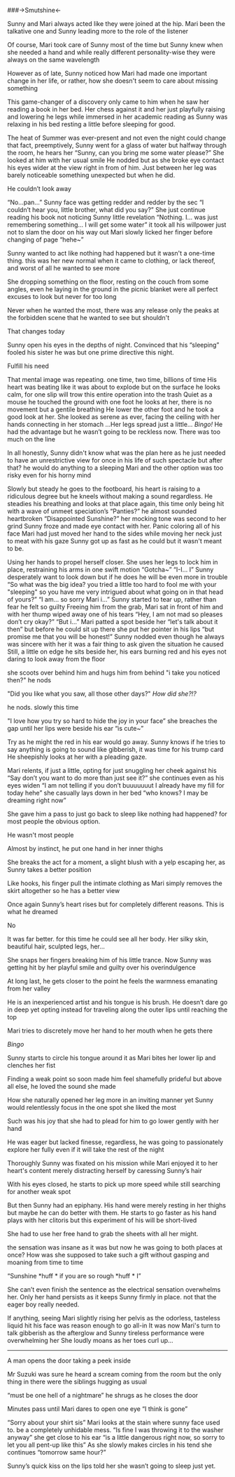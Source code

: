 ###->Smutshine<-

Sunny and Mari always acted like they were joined at the hip. Mari been the talkative one and Sunny leading more to the role of the listener

Of course, Mari took care of Sunny most of the time but Sunny knew when she needed a hand and while really different personality-wise they were always on the same wavelength

However as of late, Sunny noticed how Mari had made one important change in her life, or rather, how she doesn't seem to care about missing something

This game-changer of a discovery only came to him when he saw her reading a book in her bed. Her chess against it and her just playfully raising and lowering he legs while immersed in her academic reading as Sunny was relaxing in his bed resting a little before sleeping for good.

The heat of Summer was ever-present and not even the night could change that fact, preemptively, Sunny went for a glass of water but halfway through the room, he hears her
“Sunny, can you bring me some water please?” She looked at him with her usual smile
He nodded but as she broke eye contact his eyes wider at the view right in from of him. Just between her leg was barely noticeable something unexpected but when he did.

He couldn’t look away

“No…pan…” Sunny face was getting redder and redder by the sec
“I couldn’t hear you, little brother, what did you say?” She just continue reading his book not noticing Sunny little revelation
“Nothing. I… was just remembering something… I will get some water” it took all his willpower just not to slam the door on his way out
Mari slowly licked her finger before changing of page “hehe~”

Sunny wanted to act like nothing had happened but it wasn't a one-time thing. this was her new normal when it came to clothing, or lack thereof, and worst of all he wanted to see more

She dropping something on the floor, resting on the couch from some angles, even he laying in the ground in the picnic blanket were all perfect excuses to look but never for too long

Never when he wanted the most, there was any release only the peaks at the forbidden scene that he wanted to see but shouldn't

That changes today

Sunny open his eyes in the depths of night. Convinced that his “sleeping” fooled his sister he was but one prime directive this night.

Fulfill his need

That mental image was repeating. one time, two time, billions of time
His heart was beating like it was about to explode but on the surface he looks calm, for one slip will trow this entire operation into the trash
Quiet as a mouse he touched the ground with one foot
he looks at her, there is no movement but a gentile breathing
He lower the other foot and he took a good look at her.  She looked as serene as ever, facing the ceiling with her hands connecting in her stomach
…Her legs spread just a little…
*Bingo!*
He had the advantage but he wasn’t going to be reckless now. There was too much on the line

In all honestly, Sunny didn't know what was the plan here as he just needed to have an unrestrictive view for once in his life of such spectacle but after that? he would do anything to a sleeping Mari and the other option was too risky even for his horny mind

Slowly but steady he goes to the footboard, his heart is raising to a ridiculous degree but he kneels without making a sound regardless.
He steadies his breathing and looks at that place again, this time only being hit with a wave of unmeet speciation’s
“Panties?” he almost sounded heartbroken
“Disappointed Sunshine?”  her mocking tone was second to her grind
Sunny froze and made eye contact with her. Panic coloring all of his face
Mari had just moved her hand to the sides while moving her neck just to meat with his gaze
Sunny got up as fast as he could but it wasn't meant to be.

Using her hands to propel herself closer. She uses her legs to lock him in place, restraining his arms in one swift motion “Gotcha~”
“I-I… I” Sunny desperately want to look down but if he does he will be even more in trouble
“So what was the big idea? you tried a little too hard to fool me with your "sleeping" so you have me very intrigued about what going on in that head of yours?”
“I am... so sorry Mari i…” Sunny started to tear up, rather than fear he felt so guilty
Freeing him from the grab, Mari sat in front of him and with her thump wiped away one of his tears “Hey, I am not mad so pleases don’t cry okay?”
“But i…”
Mari patted a spot beside her “let's talk about it then” but before he could sit up there she put her pointer in his lips “but promise me that you will be honest!”
Sunny nodded even though he always was sincere with her it was a fair thing to ask given the situation he caused
Still, a little on edge he sits beside her, his ears burning red and his eyes not daring to look away from the floor

she scoots over behind him and hugs him from behind "i take you noticed then?"
he nods

"Did you like what you saw, all those other days?"
*How did she?!?*

he nods. slowly this time

"I love how you try so hard to hide the joy in your face” she breaches the gap until her lips were beside his ear “is cute~”

Try as he might the red in his ear would go away. Sunny knows if he tries to say anything is going to sound like gibberish, it was time for his trump card
He sheepishly looks at her with a pleading gaze.

Mari relents, if just a little, opting for just snuggling her cheek against his
“Say don’t you want to do more than just see it?” she continues even as his eyes widen “I am not telling if you don’t buuuuuuut I already have my fill for today hehe” she casually lays down in her bed “who knows? I may be dreaming right now”

She gave him a pass to just go back to sleep like nothing had happened? for most people the obvious option.

He wasn't most people

Almost by instinct, he put one hand in her inner thighs

She breaks the act for a moment, a slight blush with a yelp escaping her, as Sunny takes a better position

Like hooks, his finger pull the intimate clothing as Mari simply removes the skirt altogether so he has a better view

Once again Sunny’s heart rises but for completely different reasons. This is what he dreamed

No

It was far better. for this time he could see all her body. Her silky skin, beautiful hair, sculpted legs, her…

She snaps her fingers breaking him of his little trance. Now Sunny was getting hit by her playful smile and guilty over his overindulgence

At long last, he gets closer to the point he feels the warmness emanating from her valley

He is an inexperienced artist and his tongue is his brush. He doesn’t dare go in deep yet opting instead for traveling along the outer lips until reaching the top

Mari tries to discretely move her hand to her mouth when he gets there

*Bingo*

Sunny starts to circle his tongue around it as Mari bites her lower lip and clenches her fist

Finding a weak point so soon made him feel shamefully prideful but above all else, he loved the sound she made

How she naturally opened her leg more in an inviting manner yet Sunny would relentlessly focus in the one spot she liked the most

Such was his joy that she had to plead for him to go lower gently with her hand

He was eager but lacked finesse, regardless, he was going to passionately explore her fully even if it will take the rest of the night

Thoroughly Sunny was fixated on his mission while Mari enjoyed it to her heart's content merely distracting herself by caressing Sunny’s hair

With his eyes closed, he starts to pick up more speed while still searching for another weak spot 

But then Sunny had an epiphany. His hand were merely resting in her thighs but maybe he can do better with them. He starts to go faster as his hand plays with her clitoris but this experiment of his will be short-lived

She had to use her free hand to grab the sheets with all her might.

the sensation was insane as it was but now he was going to both places at once? How was she supposed to take such a gift without gasping and moaning from time to time

“Sunshine *huff * if you are so rough *huff * I”

She can’t even finish the sentence as the electrical sensation overwhelms her. Only her hand persists as it keeps Sunny firmly in place. not that the eager boy really needed.

If anything, seeing Mari slightly rising her pelvis as the odorless, tasteless liquid hit his face was reason enough to go all-in
It was now Mari's turn to talk gibberish as the afterglow and Sunny tireless performance were overwhelming her
She loudly moans as her toes curl up…

---------------------------------------------------------

A man opens the door taking  a peek inside

Mr Suzuki was sure he heard a scream coming from the room but the only thing in there were the siblings hugging as usual

“must be one hell of a nightmare” he shrugs as he closes the door

Minutes pass until Mari dares to open one eye “I think is gone”

“Sorry about your shirt sis” Mari looks at the stain where sunny face used to. be a completely unhidable mess. 
“Is fine I was throwing it to the washer anyway” she get close to his ear “is a little dangerous right now, so sorry to let you all pent-up like this”
As she slowly makes circles in his tend she continues “tomorrow same hour?”

Sunny’s quick kiss on the lips told her she wasn’t going to sleep just yet.